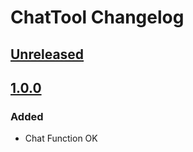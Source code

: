 <!-- Keep a Changelog guide -> https://keepachangelog.com -->

# ChatTool Changelog

## [Unreleased]

## [1.0.0]

### Added

- Chat Function OK

[Unreleased]: https://github.com/biluping/ChatTool/compare/v1.0.0...HEAD
[1.0.0]: https://github.com/biluping/ChatTool/commits/v1.0.0
